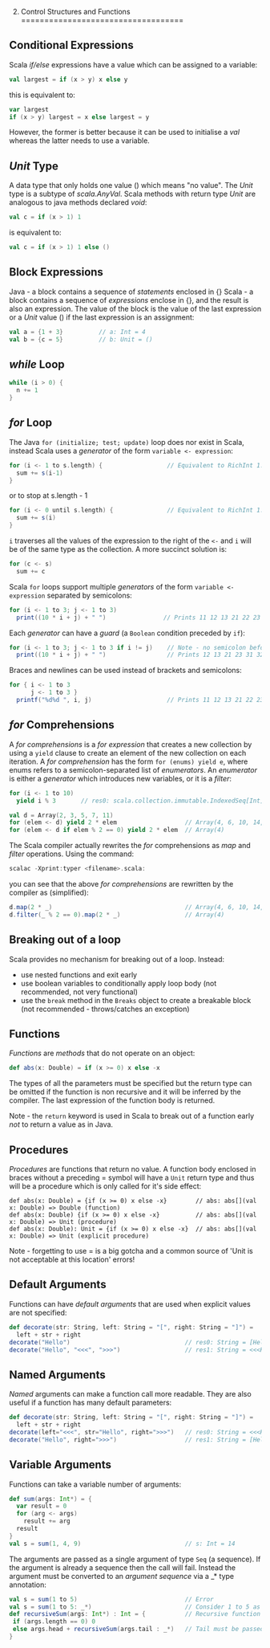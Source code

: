 2. Control Structures and Functions
===================================

Conditional Expressions
-----------------------
Scala *if/else* expressions have a value which can be assigned to a variable:
```Scala
val largest = if (x > y) x else y
```
    
this is equivalent to:
```Scala
var largest
if (x > y) largest = x else largest = y
```
    
However, the former is better because it can be used to initialise a *val* whereas the latter needs to use a variable.


*Unit* Type
-----------
A data type that only holds one value () which means "no value". The *Unit* type is a subtype of *scala.AnyVal*.
Scala methods with return type *Unit* are analogous to java methods declared *void*:
```Scala
val c = if (x > 1) 1
```

is equivalent to:
```Scala 
val c = if (x > 1) 1 else ()
```


Block Expressions
-----------------
Java -  a block contains a sequence of *statements* enclosed in {}
Scala - a block contains a sequence of *expressions* enclose in {}, and the result is also an expression. The value of 
        the block is the value of the last expression or a *Unit* value () if the last expression is an assignment:
```Scala 
val a = {1 + 3}          // a: Int = 4
val b = {c = 5}          // b: Unit = ()
```
        
*while* Loop
----------
```Scala 
while (i > 0) {
  n += 1
}
```

*for* Loop
----------
The Java `for (initialize; test; update)` loop does nor exist in Scala, instead Scala uses a *generator* of the form 
`variable <- expression`:
```Scala 
for (i <- 1 to s.length) {                  // Equivalent to RichInt 1.to(s.length)
  sum += s(i-1)
}
```

or to stop at s.length - 1 
```Scala 
for (i <- 0 until s.length) {               // Equivalent to RichInt 1.until(s.length)
  sum += s(i)
}
```

`i` traverses all the values of the expression to the right of the `<-` and `i` will be of the same type as the collection.
A more succinct solution is:
```Scala 
for (c <- s)
  sum += c
```

Scala `for` loops support multiple *generators* of the form `variable <- expression` separated by semicolons:
```Scala 
for (i <- 1 to 3; j <- 1 to 3) 
  print((10 * i + j) + " ")                // Prints 11 12 13 21 22 23 31 32 33 (equivalent to a nested loop)
```

Each *generator* can have a *guard* (a `Boolean` condition preceded by `if`):
```Scala 
for (i <- 1 to 3; j <- 1 to 3 if i != j)    // Note - no semicolon before the if
  print((10 * i + j) + " ")                 // Prints 12 13 21 23 31 32
``` 

Braces and newlines can be used instead of brackets and semicolons:
```Scala 
for { i <- 1 to 3
      j <- 1 to 3 }
  printf("%d%d ", i, j)                     // Prints 11 12 13 21 22 23 31 32 33
```

*for* Comprehensions
-----------------------
A *for comprehensions* is a *for expression* that creates a new collection by using a `yield` clause to create an element 
of the new collection on each iteration. A *for comprehension* has the form `for (enums) yield e`, where enums refers to
a semicolon-separated list of *enumerators*. An *enumerator* is either a *generator* which introduces new variables, or 
it is a *filter*:
```Scala 
for (i <- 1 to 10) 
  yield i % 3       // res0: scala.collection.immutable.IndexedSeq[Int] = Vector(1, 2, 0, 1, 2, 0, 1, 2, 0, 1)
```  
```Scala
val d = Array(2, 3, 5, 7, 11)
for (elem <- d) yield 2 * elem                   // Array(4, 6, 10, 14, 22)
for (elem <- d if elem % 2 == 0) yield 2 * elem  // Array(4)
```

The Scala compiler actually rewrites the *for* comprehensions as *map* and *filter* operations. Using the command:
```Scala
scalac -Xprint:typer <filename>.scala:
```

you can see that the above *for comprehensions* are rewritten by the compiler as (simplified):
```Scala
d.map(2 * _)                                     // Array(4, 6, 10, 14, 22)
d.filter(_ % 2 == 0).map(2 * _)                  // Array(4)
```

 
Breaking out of a loop
----------------------
Scala provides no mechanism for breaking out of a loop. Instead:
- use nested functions and exit early
- use boolean variables to conditionally apply loop body (not recommended, not very functional)
- use the `break` method in the `Breaks` object to create a breakable block (not recommended - throws/catches an exception)


Functions
---------
*Functions* are *methods* that do not operate on an object:
```Scala
def abs(x: Double) = if (x >= 0) x else -x
```
The types of all the parameters must be specified but the return type can be omitted if the function is non recursive and
it will be inferred by the compiler. The last expression of the function body is returned.

Note - the `return` keyword is used in Scala to break out of a function early *not* to return a value as in Java.


Procedures
----------
*Procedures* are functions that return no value. A function body enclosed in braces without a preceding = symbol will 
have a `Unit` return type and thus will be a procedure which is only called for it's side effect:
```Scalas
def abs(x: Double) = {if (x >= 0) x else -x}        // abs: abs[](val x: Double) => Double (function)               
def abs(x: Double) {if (x >= 0) x else -x}          // abs: abs[](val x: Double) => Unit (procedure)
def abs(x: Double): Unit = {if (x >= 0) x else -x}  // abs: abs[](val x: Double) => Unit (explicit procedure)
```
Note - forgetting to use = is a big gotcha and a common source of 'Unit is not acceptable at this location' errors!


Default Arguments
-----------------
Functions can have *default arguments* that are used when explicit values are not specified:
```Scala
def decorate(str: String, left: String = "[", right: String = "]") =
  left + str + right
decorate("Hello")                                // res0: String = [Hello]
decorate("Hello", "<<<", ">>>")                  // res1: String = <<<Hello>>>  
```


Named Arguments
---------------
*Named* arguments can make a function call more readable. They are also useful if a function has many default parameters:
```Scala
def decorate(str: String, left: String = "[", right: String = "]") =
  left + str + right
decorate(left="<<<", str="Hello", right=">>>")   // res0: String = <<<Hello>>>
decorate("Hello", right=">>>")                   // res1: String = [Hello>>>
```


Variable Arguments
------------------
Functions can take a variable number of arguments:
```Scala
def sum(args: Int*) = {
  var result = 0
  for (arg <- args)
    result += arg
  result
}
val s = sum(1, 4, 9)                             // s: Int = 14
```

The arguments are passed as a single argument of type `Seq` (a sequence). If the argument is already a sequence then the
call will fail. Instead the argument must be converted to an *argument sequence* via a \_\* type annotation:
```Scala
val s = sum(1 to 5)                              // Error
val s = sum(1 to 5: _*)                          // Consider 1 to 5 as an argument sequence
def recursiveSum(args: Int*) : Int = {           // Recursive function with variable number of arguments
 if (args.length == 0) 0
 else args.head + recursiveSum(args.tail : _*)   // Tail must be passed as an argument sequence
}
```
